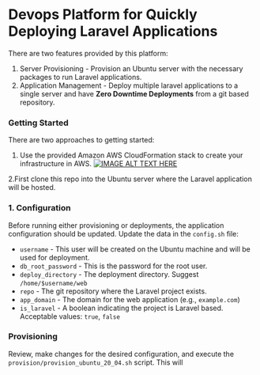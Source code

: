 # Devops Platform for Quickly Deploying Laravel Applications

There are two features provided by this platform:

1. Server Provisioning - Provision an Ubuntu server with the necessary packages to run Laravel applications.
2. Application Management - Deploy multiple laravel applications to a single server and have **Zero Downtime Deployments** from a git based repository.

### Getting Started
There are two approaches to getting started:
1. Use the provided Amazon AWS CloudFormation stack to create your infrastructure in AWS.
[![IMAGE ALT TEXT HERE](https://img.youtube.com/vi/7xOpxpdLcfI/0.jpg)](https://www.youtube.com/watch?v=7xOpxpdLcfI)

2.First clone this repo into the Ubuntu server where the Laravel application will be hosted. 

### 1. Configuration
Before running either provisioning or deployments, the application configuration should be updated. Update the data in the `config.sh` file:

* `username` - This user will be created on the Ubuntu machine and will be used for deployment.
* `db_root_password` - This is the password for the root user.
* `deploy_directory` - The deployment directory. Suggest `/home/$username/web`
* `repo` - The git repository where the Laravel project exists.
* `app_domain` - The domain for the web application (e.g., `example.com`)
* `is_laravel` - A boolean indicating the project is Laravel based. Acceptable values: `true`, `false`

### Provisioning
Review, make changes for the desired configuration, and execute the `provision/provision_ubuntu_20_04.sh` script. This will 

